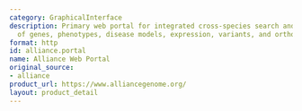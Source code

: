 ```yaml
---
category: GraphicalInterface
description: Primary web portal for integrated cross-species search and exploration
  of genes, phenotypes, disease models, expression, variants, and orthology summaries
format: http
id: alliance.portal
name: Alliance Web Portal
original_source:
- alliance
product_url: https://www.alliancegenome.org/
layout: product_detail
---
```

